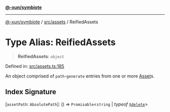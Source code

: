 [**@-xun/symbiote**](../../../README.md)

***

[@-xun/symbiote](../../../README.md) / [src/assets](../README.md) / ReifiedAssets

# Type Alias: ReifiedAssets

> **ReifiedAssets**: `object`

Defined in: [src/assets.ts:185](https://github.com/Xunnamius/symbiote/blob/3b6f45301765b7eab22ef0b67ed645f03c5935c3/src/assets.ts#L185)

An object comprised of `path`-`generate` entries from one or more
[Asset](Asset.md)s.

## Index Signature

\[`assetPath`: `AbsolutePath`\]: () => `Promisable`\<`string` \| *typeof* [`$delete`](../variables/$delete.md)\>
